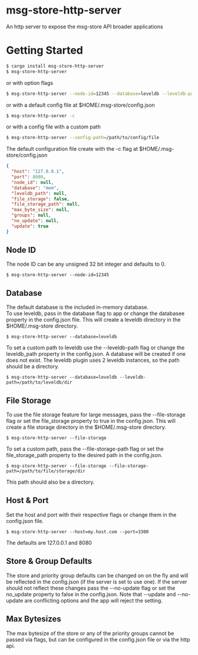 # msg-store-http-server
An http server to expose the msg-store API broader applications

# Getting Started
```bash
$ cargo install msg-store-http-server
$ msg-store-http-server
```
or with option flags
```bash
$ msg-store-http-server --node-id=12345 --database=leveldb --leveldb-path=/path/to/leveldb/dir --file-storage-path=/path/to/filestorage/dir
```

or with a default config file at $HOME/.msg-store/config.json
```bash
$ msg-store-http-server -c
```

or with a config file with a custom path
```bash
$ msg-store-http-server --config-path=/path/to/config/file
```

The default configuration file create with the -c flag at $HOME/.msg-store/config.json
```json
{
  "host": "127.0.0.1",
  "port": 8080,
  "node_id": null,
  "database": "mem",
  "leveldb_path": null,
  "file_storage": false,
  "file_storage_path": null,
  "max_byte_size": null,
  "groups": null,
  "no_update": null,
  "update": true
}
```

## Node ID
The node ID can be any unsigned 32 bit integer and defaults to 0.
```
$ msg-store-http-server --node-id=12345
```

## Database
The default database is the included in-memory database.   
To use leveldb, pass in the database flag to app or change the databasee property in the config.json file. This will create a leveldb directory in the $HOME/.msg-store directory.
```
$ msg-store-http-server --database=leveldb
```
To set a custom path to leveldb use the --leveldb-path flag or change the leveldb_path property in the config.json. A database will be created if one does not exist. The leveldb plugin uses 2 leveldb instances, so the path should be a directory.
```
$ msg-store-http-server --database=leveldb --leveldb-path=/path/to/leveldb/dir
```

## File Storage
To use the file storage feature for large messages, pass the --file-storage flag or set the file_storage property to true in the config.json. This will create a file storage directory in the $HOME/.msg-store directory.
```
$ msg-store-http-server --file-storage
```
To set a custom path, pass the --file-storage-path flag or set the file_storage_path property to the desired path in the config.json.
```
$ msg-store-http-server --file-storage --file-storage-path=/path/to/file/storage/dir
```
This path should also be a directory.

## Host & Port
Set the host and port with their respective flags or change them in the config.json file.
```
$ msg-store-http-server --host=my.host.com --port=3300
```
The defaults are 127.0.0.1 and 8080

## Store & Group Defaults
The store and priority group defaults can be changed on on the fly and will be reflected in the config.json (if the server is set to use one). If the server should not reflect these changes pass the --no-update flag or set the no_update property to false in the config.json.
Note that --update and --no-update are conflicting options and the app will reject the setting.

## Max Bytesizes
The max bytesize of the store or any of the priority groups cannot be passed via flags, but can be configured in the config.json file or via the http api.